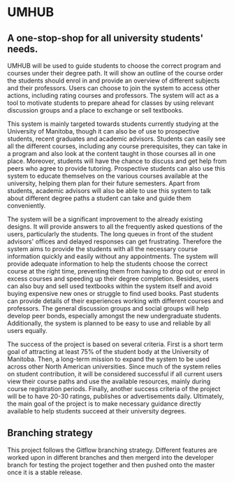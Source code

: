 # UMHUB

## A one-stop-shop for all university students' needs.

UMHUB will be used to guide students to choose the correct program and courses under their degree path. It will show an outline of the course order the students should enrol in and provide an overview of different subjects and their professors. Users can choose to join the system to access other actions, including rating courses and professors. The system will act as a tool to motivate students to prepare ahead for classes by using relevant discussion groups and a place to exchange or sell textbooks. 

This system is mainly targeted towards students currently studying at the University of Manitoba, though it can also be of use to prospective students, recent graduates and academic advisors. Students can easily see all the different courses, including any course prerequisites, they can take in a program and also look at the content taught in those courses all in one place. Moreover, students will have the chance to discuss and get help from peers who agree to provide tutoring. Prospective students can also use this system to educate themselves on the various courses available at the university, helping them plan for their future semesters. Apart from students, academic advisors will also be able to use this system to talk about different degree paths a student can take and guide them conveniently.

The system will be a significant improvement to the already existing designs. It will provide answers to all the frequently asked questions of the users, particularly the students.  The long queues in front of the student advisors' offices and delayed responses can get frustrating. Therefore the system aims to provide the students with all the necessary course information quickly and easily without any appointments. The system will provide adequate information to help the students choose the correct course at the right time, preventing them from having to drop out or enrol in excess courses and speeding up their degree completion. Besides, users can also buy and sell used textbooks within the system itself and avoid buying expensive new ones or struggle to find used books. Past students can provide details of their experiences working with different courses and professors. The general discussion groups and social groups will help develop peer bonds, especially amongst the new undergraduate students. Additionally, the system is planned to be easy to use and reliable by all users equally. 

The success of the project is based on several criteria. First is a short term goal of attracting at least 75% of the student body at the University of Manitoba. Then, a long-term mission to expand the system to be used across other North American universities. Since much of the system relies on student contribution, it will be considered successful if all current users view their course paths and use the available resources, mainly during course registration periods. Finally, another success criteria of the project will be to have 20-30 ratings, publishes or advertisements daily. Ultimately, the main goal of the project is to make necessary guidance directly available to help students succeed at their university degrees. 

## Branching strategy

This project follows the Gitflow branching strategy. Different features are worked upon in different branches and then mergerd into the developer branch for testing the project together and then pushed onto the master once it is a stable release.